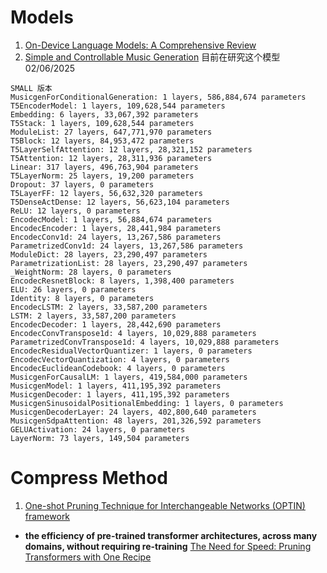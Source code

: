 # Models
1.  [On-Device Language Models: A Comprehensive Review](https://arxiv.org/pdf/2409.00088)
2.  [Simple and Controllable Music Generation](https://arxiv.org/pdf/2306.05284) 目前在研究这个模型 02/06/2025
```
SMALL 版本
MusicgenForConditionalGeneration: 1 layers, 586,884,674 parameters
T5EncoderModel: 1 layers, 109,628,544 parameters
Embedding: 6 layers, 33,067,392 parameters
T5Stack: 1 layers, 109,628,544 parameters
ModuleList: 27 layers, 647,771,970 parameters
T5Block: 12 layers, 84,953,472 parameters
T5LayerSelfAttention: 12 layers, 28,321,152 parameters
T5Attention: 12 layers, 28,311,936 parameters
Linear: 317 layers, 496,763,904 parameters
T5LayerNorm: 25 layers, 19,200 parameters
Dropout: 37 layers, 0 parameters
T5LayerFF: 12 layers, 56,632,320 parameters
T5DenseActDense: 12 layers, 56,623,104 parameters
ReLU: 12 layers, 0 parameters
EncodecModel: 1 layers, 56,884,674 parameters
EncodecEncoder: 1 layers, 28,441,984 parameters
EncodecConv1d: 24 layers, 13,267,586 parameters
ParametrizedConv1d: 24 layers, 13,267,586 parameters
ModuleDict: 28 layers, 23,290,497 parameters
ParametrizationList: 28 layers, 23,290,497 parameters
_WeightNorm: 28 layers, 0 parameters
EncodecResnetBlock: 8 layers, 1,398,400 parameters
ELU: 26 layers, 0 parameters
Identity: 8 layers, 0 parameters
EncodecLSTM: 2 layers, 33,587,200 parameters
LSTM: 2 layers, 33,587,200 parameters
EncodecDecoder: 1 layers, 28,442,690 parameters
EncodecConvTranspose1d: 4 layers, 10,029,888 parameters
ParametrizedConvTranspose1d: 4 layers, 10,029,888 parameters
EncodecResidualVectorQuantizer: 1 layers, 0 parameters
EncodecVectorQuantization: 4 layers, 0 parameters
EncodecEuclideanCodebook: 4 layers, 0 parameters
MusicgenForCausalLM: 1 layers, 419,584,000 parameters
MusicgenModel: 1 layers, 411,195,392 parameters
MusicgenDecoder: 1 layers, 411,195,392 parameters
MusicgenSinusoidalPositionalEmbedding: 1 layers, 0 parameters
MusicgenDecoderLayer: 24 layers, 402,800,640 parameters
MusicgenSdpaAttention: 48 layers, 201,326,592 parameters
GELUActivation: 24 layers, 0 parameters
LayerNorm: 73 layers, 149,504 parameters
``` 
# Compress Method
1. [One-shot Pruning Technique for Interchangeable Networks (OPTIN) framework ](https://github.com/Skhaki18/optin-transformer-pruning)
- **the efficiency of pre-trained transformer architectures, across many domains, without requiring re-training**
   [The Need for Speed: Pruning Transformers with One Recipe](https://arxiv.org/abs/2403.17921v1)
